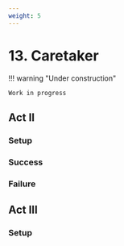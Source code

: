 ```yaml
---
weight: 5
---
```


# 13. Caretaker

!!! warning "Under construction"

    Work in progress

## Act II

### Setup

### Success

### Failure

## Act III

### Setup